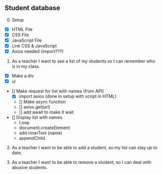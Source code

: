 ## Student database

0. Setup

- [X] HTML File
- [X] CSS File
- [X] JavaScript File
- [X] Link CSS & JavaScript  
- [x] Axios needed (import???)

1. As a teacher I want to see a list of my students so I can remember who is in my class.

- [x] Make a div
- [x] ul
- [] Make request for list with names (from API)  
  - [x]  import axios (done in setup with script in HTML)
  - [] Make async function
  - [] axios.get(url)
  - [] add await to make it wait
- [] Display list with names
    - Loop
    - document.createElement
    - add innerText (name)
    - appendChild

2. As a teacher I want to be able to add a student, so my list can stay up to date.

3. As a teacher I want to be able to remove a student, so I can deal with abusive students.

